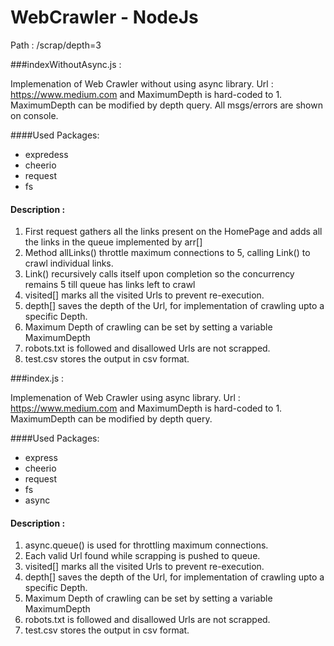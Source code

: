 # WebCrawler - NodeJs

Path : /scrap/depth=3

###indexWithoutAsync.js :

Implemenation of Web Crawler without using async library. Url : https://www.medium.com and MaximumDepth is hard-coded to 1. MaximumDepth can be modified by depth query.
All msgs/errors are shown on console.

####Used Packages:

* expredess
* cheerio
* request
* fs

#### Description : 
1. First request gathers all the links present on the HomePage and adds all the links in the queue implemented by arr[]
2. Method allLinks() throttle maximum connections to 5, calling Link() to crawl individual links.
3. Link() recursively calls itself upon completion so the concurrency remains 5 till queue has links left to crawl
4. visited[] marks all the visited Urls to prevent re-execution. 
5. depth[] saves the depth of the Url, for implementation of crawling upto a specific Depth.
6. Maximum Depth of crawling can be set by setting a variable MaximumDepth
7. robots.txt is followed and disallowed Urls are not scrapped.
8. test.csv stores the output in csv format.


###index.js :

Implemenation of Web Crawler using async library. Url : https://www.medium.com and MaximumDepth is hard-coded to 1. MaximumDepth can be modified by depth query.

####Used Packages:

* express
* cheerio
* request
* fs
* async

#### Description : 
1. async.queue() is used for throttling maximum connections.
2. Each valid Url found while scrapping is pushed to queue.
4. visited[] marks all the visited Urls to prevent re-execution. 
5. depth[] saves the depth of the Url, for implementation of crawling upto a specific Depth.
6. Maximum Depth of crawling can be set by setting a variable MaximumDepth
7. robots.txt is followed and disallowed Urls are not scrapped.
8. test.csv stores the output in csv format.
